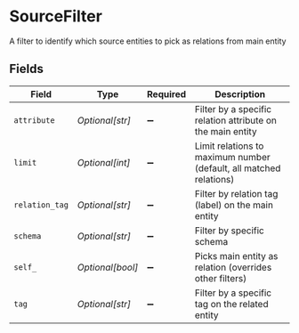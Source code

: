 # SourceFilter

A filter to identify which source entities to pick as relations from main entity


## Fields

| Field                                                              | Type                                                               | Required                                                           | Description                                                        |
| ------------------------------------------------------------------ | ------------------------------------------------------------------ | ------------------------------------------------------------------ | ------------------------------------------------------------------ |
| `attribute`                                                        | *Optional[str]*                                                    | :heavy_minus_sign:                                                 | Filter by a specific relation attribute on the main entity         |
| `limit`                                                            | *Optional[int]*                                                    | :heavy_minus_sign:                                                 | Limit relations to maximum number (default, all matched relations) |
| `relation_tag`                                                     | *Optional[str]*                                                    | :heavy_minus_sign:                                                 | Filter by relation tag (label) on the main entity                  |
| `schema`                                                           | *Optional[str]*                                                    | :heavy_minus_sign:                                                 | Filter by specific schema                                          |
| `self_`                                                            | *Optional[bool]*                                                   | :heavy_minus_sign:                                                 | Picks main entity as relation (overrides other filters)            |
| `tag`                                                              | *Optional[str]*                                                    | :heavy_minus_sign:                                                 | Filter by a specific tag on the related entity                     |
